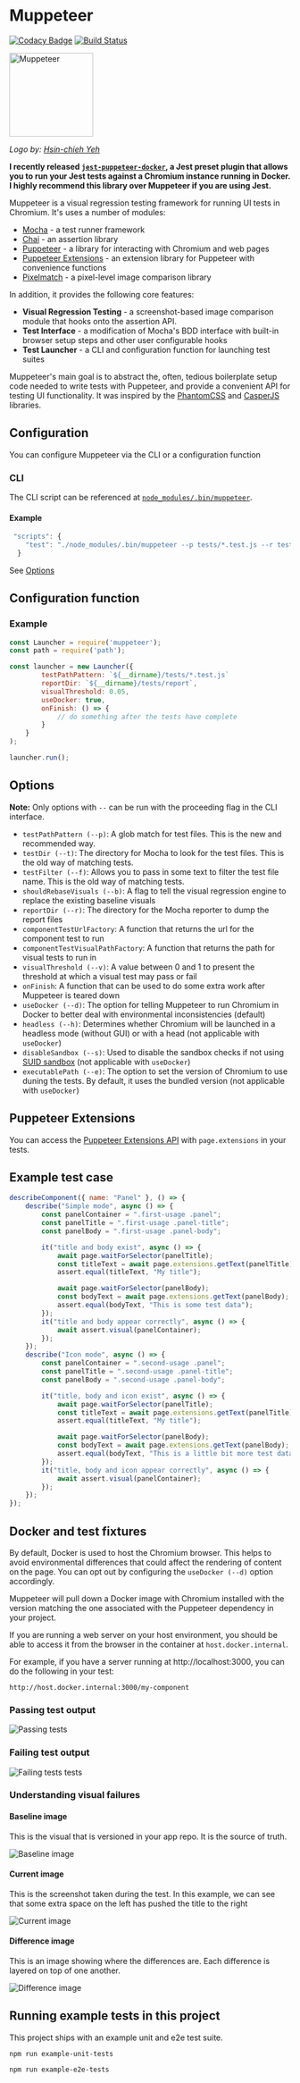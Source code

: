 # Muppeteer

[![Codacy Badge](https://api.codacy.com/project/badge/Grade/bd0f4e89b90a48f19bf2115374479e99)](https://www.codacy.com/app/gidztech/Muppeteer?utm_source=github.com&utm_medium=referral&utm_content=HuddleEng/Muppeteer&utm_campaign=Badge_Grade)
[![Build Status](https://travis-ci.org/HuddleEng/Muppeteer.svg?branch=master)](https://travis-ci.org/HuddleEng/Muppeteer)

<p>
    <img src="https://i.imgur.com/oDiQ0ms.png" width="150px" height="150px" alt="Muppeteer" />
    <p><i>Logo by: <a href="https://twitter.com/hsincyeh">Hsin-chieh Yeh</a></i></p>
</p>

**I recently released [`jest-puppeteer-docker`](https://github.com/gidztech/jest-puppeteer-docker), a Jest preset plugin that allows you to run your Jest tests against a Chromium instance running in Docker. I highly recommend this library over Muppeteer if you are using Jest.**

Muppeteer is a visual regression testing framework for running UI tests in Chromium. It's uses a number of modules:

-   [Mocha](https://mochajs.org/) - a test runner framework
-   [Chai](http://chaijs.com/) - an assertion library
-   [Puppeteer](https://github.com/GoogleChrome/puppeteer) - a library for interacting with Chromium and web pages
-   [Puppeteer Extensions](https://github.com/HuddleEng/puppeteer-extensions) - an extension library for Puppeteer with convenience functions
-   [Pixelmatch](https://github.com/mapbox/pixelmatch) - a pixel-level image comparison library

In addition, it provides the following core features:

-   **Visual Regression Testing** - a screenshot-based image comparison module that hooks onto the assertion API.
-   **Test Interface** - a modification of Mocha's BDD interface with built-in browser setup steps and other user configurable hooks
-   **Test Launcher** - a CLI and configuration function for launching test suites

Muppeteer's main goal is to abstract the, often, tedious boilerplate setup code needed to write tests with Puppeteer, and provide a convenient API for testing UI functionality. It was inspired by the [PhantomCSS](https://github.com/HuddleEng/PhantomCSS) and [CasperJS](http://casperjs.org/) libraries.

## Configuration

You can configure Muppeteer via the CLI or a configuration function

### CLI

The CLI script can be referenced at
[`node_modules/.bin/muppeteer`](https://github.com/HuddleEng/Muppeteer/blob/master/bin/launcherCli.js).


#### Example

```javascript
 "scripts": {
    "test": "./node_modules/.bin/muppeteer --p tests/*.test.js --r tests/report"
  }
```

See [Options](#options)

## Configuration function

### Example

```javascript
const Launcher = require('muppeteer');
const path = require('path');

const launcher = new Launcher({
        testPathPattern: `${__dirname}/tests/*.test.js`
        reportDir: `${__dirname}/tests/report`,
        visualThreshold: 0.05,
        useDocker: true,
        onFinish: () => {
            // do something after the tests have complete
        }
    }
);

launcher.run();
```

## Options

**Note:** Only options with `--` can be run with the proceeding flag in the CLI interface.

-   `testPathPattern (--p)`: A glob match for test files. This is the new and recommended way.
-   `testDir (--t)`: The directory for Mocha to look for the test files. This is the old way of matching tests.
-   `testFilter (--f)`: Allows you to pass in some text to filter the test file name. This is the old way of matching tests.
-   `shouldRebaseVisuals (--b)`: A flag to tell the visual regression engine to replace the existing baseline visuals
-   `reportDir (--r)`: The directory for the Mocha reporter to dump the report files
-   `componentTestUrlFactory`: A function that returns the url for the component test to run
-   `componentTestVisualPathFactory`: A function that returns the path for visual tests to run in
-   `visualThreshold (--v)`: A value between 0 and 1 to present the threshold at which a visual test may pass or fail
-   `onFinish`: A function that can be used to do some extra work after Muppeteer is teared down
-   `useDocker (--d)`: The option for telling Muppeteer to run Chromium in Docker to better deal with environmental inconsistencies (default)
-   `headless (--h)`: Determines whether Chromium will be launched in a headless mode (without GUI) or with a head (not applicable with `useDocker`)
-   `disableSandbox (--s)`: Used to disable the sandbox checks if not using [SUID sandbox](https://chromium.googlesource.com/chromium/src/+/master/docs/linux_suid_sandbox_development.md) (not applicable with `useDocker`)
-   `executablePath (--e)`: The option to set the version of Chromium to use duning the tests. By default, it uses the bundled version (not applicable with `useDocker`)

## Puppeteer Extensions

You can access the [Puppeteer Extensions API](https://github.com/HuddleEng/puppeteer-extensions/blob/master/README.md) with `page.extensions` in your tests.

## Example test case

```javascript
describeComponent({ name: "Panel" }, () => {
    describe("Simple mode", async () => {
        const panelContainer = ".first-usage .panel";
        const panelTitle = ".first-usage .panel-title";
        const panelBody = ".first-usage .panel-body";

        it("title and body exist", async () => {
            await page.waitForSelector(panelTitle);
            const titleText = await page.extensions.getText(panelTitle);
            assert.equal(titleText, "My title");

            await page.waitForSelector(panelBody);
            const bodyText = await page.extensions.getText(panelBody);
            assert.equal(bodyText, "This is some test data");
        });
        it("title and body appear correctly", async () => {
            await assert.visual(panelContainer);
        });
    });
    describe("Icon mode", async () => {
        const panelContainer = ".second-usage .panel";
        const panelTitle = ".second-usage .panel-title";
        const panelBody = ".second-usage .panel-body";

        it("title, body and icon exist", async () => {
            await page.waitForSelector(panelTitle);
            const titleText = await page.extensions.getText(panelTitle);
            assert.equal(titleText, "My title");

            await page.waitForSelector(panelBody);
            const bodyText = await page.extensions.getText(panelBody);
            assert.equal(bodyText, "This is a little bit more test data");
        });
        it("title, body and icon appear correctly", async () => {
            await assert.visual(panelContainer);
        });
    });
});
```

## Docker and test fixtures

By default, Docker is used to host the Chromium browser. This helps to avoid environmental differences that could affect the
rendering of content on the page. You can opt out by configuring the `useDocker (--d)` option accordingly.

Muppeteer will pull down a Docker image with Chromium installed with the version matching the one associated with the Puppeteer dependency in your project.

If you are running a web server on your host environment, you should be able to access it from the browser in the container at `host.docker.internal`.

For example, if you have a server running at http://localhost:3000, you can do the following in your test:

```
http://host.docker.internal:3000/my-component
```

### Passing test output

![Passing tests](https://i.imgur.com/3Y0i03o.png "Passing tests")

### Failing test output

![Failing tests tests](https://i.imgur.com/bAWAyIy.png "Failing tests")

### Understanding visual failures

#### Baseline image

This is the visual that is versioned in your app repo. It is the source of truth.

![Baseline image](https://i.imgur.com/TNOV730.png "Baseline")

#### Current image

This is the screenshot taken during the test. In this example, we can see that some extra space on the left has
pushed the title to the right

![Current image](https://i.imgur.com/S1GyQ04.png "Current")

#### Difference image

This is an image showing where the differences are. Each difference is layered on top of one another.

![Difference image](https://i.imgur.com/gIbus9X.png "Difference")

## Running example tests in this project

This project ships with an example unit and e2e test suite.

`npm run example-unit-tests`

`npm run example-e2e-tests`
